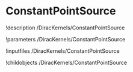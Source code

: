 <!-- MOOSE Documentation Stub: Remove this when content is added. -->

# ConstantPointSource
!description /DiracKernels/ConstantPointSource

!parameters /DiracKernels/ConstantPointSource

!inputfiles /DiracKernels/ConstantPointSource

!childobjects /DiracKernels/ConstantPointSource
